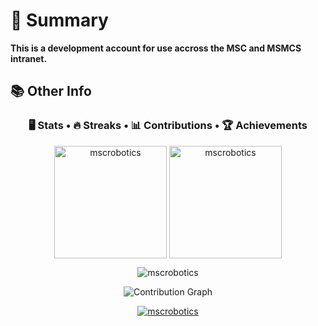 <h1>📎 Summary</h1>

**This is a development account for use accross the MSC and MSMCS intranet.** 

<h2>📚 Other Info</h2>

<h3 align="center" ><b>🖥️ Stats </b>•<b> 🔥 Streaks </b>•<b> 📊 Contributions </b>•<b> 🏆 Achievements</b></h3>

<p align="center"><img height="180em" src="https://github-readme-stats.vercel.app/api?username=mscrobotics&hide_border=true&count_private=true&show_icons=true&theme=github_dark&color=1DA1F2" alt="mscrobotics" align = "center"/>
<img height="180em" src="https://github-readme-stats.vercel.app/api/top-langs?username=mscrobotics&show_icons=true&locale=en&layout=compact&hide_border=true&theme=github_dark&" alt="mscrobotics" align = "center"/></p>

<p align="center"><img src="https://github-readme-streak-stats.herokuapp.com/?user=mscrobotics&theme=black-ice&hide_border=true&stroke=0000&background=0D1117&ring=e05397&fire=e05397&currStreakLabel=e05397](https://streak-stats.demolab.com?user=mscrobotics&theme=dark&background=0D1117&stroke=1DA1F2&ring=1DA1F2&fire=1DA1F2&currStreakLabel=1DA1F2&sideNums=1DA1F2&currStreakNum=1DA1F2&sideLabels=1DA1F2&border=1DA1F2" alt="mscrobotics" /></p>

<p align="center"<a href="#"><img alt="Contribution Graph" src="https://activity-graph.herokuapp.com/graph?username=mscrobotics&bg_color=0D1117&color=1DA1F2&line=1DA1F2&point=FFFFFF&hide_border=true&" /></a></p>

<p align="center"> <a href="https://github.com/mscrobotics"><img src="https://github-profile-trophy.vercel.app/?username=mscrobotics&margin-w=5&theme=algolia&no-bg=true" alt="mscrobotics" /></a> </p>
